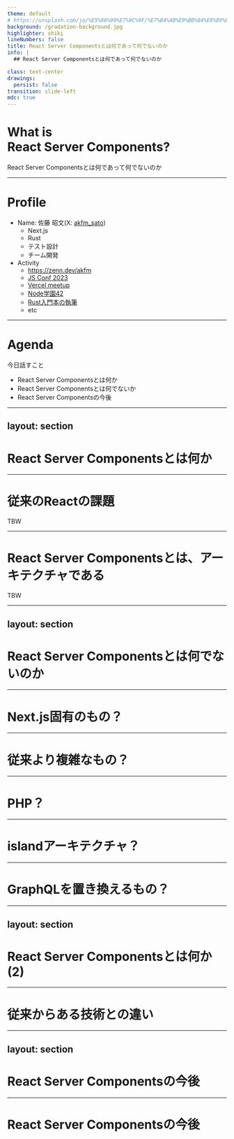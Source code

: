 ```yaml
---
theme: default
# https://unsplash.com/ja/%E5%86%99%E7%9C%9F/%E7%B4%AB%E9%BB%84%E8%89%B2%E3%82%AA%E3%83%AC%E3%83%B3%E3%82%B8%E8%89%B2-DKDFBtmZSz8
background: /gradation-background.jpg
highlighter: shiki
lineNumbers: false
title: React Server Componentsとは何であって何でないのか
info: |
  ## React Server Componentsとは何であって何でないのか

class: text-center
drawings:
  persist: false
transition: slide-left
mdc: true
---
```


# What is<br>React Server Components?

React Server Componentsとは何であって何でないのか

---

# Profile

- Name: 佐藤 昭文(X: [akfm_sato](https://x.com/akfm_sato))
  - Next.js
  - Rust
  - テスト設計
  - チーム開発
- Activity
  - https://zenn.dev/akfm
  - [JS Conf 2023](https://main--remarkable-figolla-a694f0.netlify.app/1)
  - [Vercel meetup](https://zesty-basbousa-04576f.netlify.app/1)
  - [Node学園42](https://youtu.be/ONMIjHfitHM?t=9139)
  - [Rust入門本の執筆](https://www.shuwasystem.co.jp/book/9784798067315.html)
  - etc

---

# Agenda

今日話すこと

- React Server Componentsとは何か
- React Server Componentsとは何でないか
- React Server Componentsの今後

---
layout: section
---

# React Server Componentsとは何か

---

# 従来のReactの課題

TBW

---

# React Server Componentsとは、アーキテクチャである

TBW

---
layout: section
---

# React Server Componentsとは何でないのか

---

# Next.js固有のもの？

---

# 従来より複雑なもの？

---

# PHP？

---

# islandアーキテクチャ？

---

# GraphQLを置き換えるもの？

---
layout: section
---

# React Server Componentsとは何か(2)

---

# 従来からある技術との違い

---
layout: section
---

# React Server Componentsの今後

---

# React Server Componentsの今後
